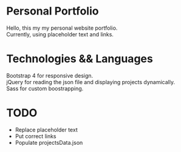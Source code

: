# Personal Portfolio

Hello, this my my personal website portfolio.  
Currently, using placeholder text and links.  

# Technologies && Languages
Bootstrap 4 for responsive design.  
jQuery for reading the json file and displaying projects dynamically.  
Sass for custom boostrapping.

# TODO
* Replace placeholder text
* Put correct links
* Populate projectsData.json
